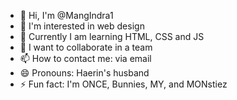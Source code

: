 - 👋 Hi, I'm @MangIndra1
- 👀 I'm interested in web design
- 🌱 Currently I am learning HTML, CSS and JS
- 💞️ I want to collaborate in a team
- 📫 How to contact me: via email
- 😄 Pronouns: Haerin's husband
- ⚡ Fun fact: I'm ONCE, Bunnies, MY, and MONstiez

<!---
MangIndra1/MangIndra1 is a ✨ special ✨ repository because its `README.md` (this file) appears on your GitHub profile.
You can click the Preview link to take a look at your changes.
--->
